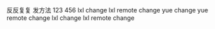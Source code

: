 反反复复
发方法
123
456
lxl change
lxl remote change
yue change
yue remote change
lxl change
lxl remote change